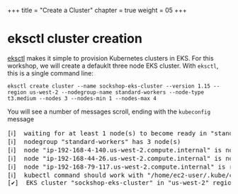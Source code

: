 +++
title = "Create a Cluster"
chapter = true
weight = 05
+++

# eksctl cluster creation 


[eksctl](https://eksctl.io/introduction/) makes it simple to provision Kubernetes clusters in EKS. For this workshop, we will create a defauklt three node EKS cluster. With `eksctl`, this is a single command line:

```
eksctl create cluster --name sockshop-eks-cluster --version 1.15 --region us-west-2 --nodegroup-name standard-workers --node-type t3.medium --nodes 3 --nodes-min 1 --nodes-max 4
```

You will see a number of messages scroll, ending with the `kubeconfig` message

<pre>
[ℹ]  waiting for at least 1 node(s) to become ready in "standard-workers"
[ℹ]  nodegroup "standard-workers" has 3 node(s)
[ℹ]  node "ip-192-168-4-140.us-west-2.compute.internal" is not ready
[ℹ]  node "ip-192-168-44-26.us-west-2.compute.internal" is not ready
[ℹ]  node "ip-192-168-79-117.us-west-2.compute.internal" is ready
[ℹ]  kubectl command should work with "/home/ec2-user/.kube/config", try 'kubectl get nodes'
[✔]  EKS cluster "sockshop-eks-cluster" in "us-west-2" region is ready
</pre>